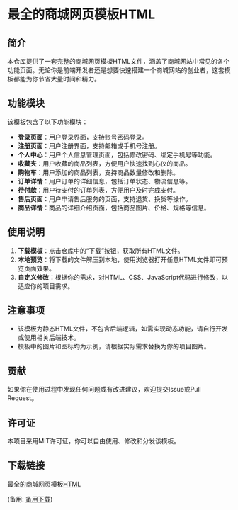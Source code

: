 # 最全的商城网页模板HTML

## 简介

本仓库提供了一套完整的商城网页模板HTML文件，涵盖了商城网站中常见的各个功能页面。无论你是前端开发者还是想要快速搭建一个商城网站的创业者，这套模板都能为你节省大量时间和精力。

## 功能模块

该模板包含了以下功能模块：

- **登录页面**：用户登录界面，支持账号密码登录。
- **注册页面**：用户注册界面，支持邮箱或手机号注册。
- **个人中心**：用户个人信息管理页面，包括修改密码、绑定手机号等功能。
- **收藏夹**：用户收藏的商品列表，方便用户快速找到心仪的商品。
- **购物车**：用户添加的商品列表，支持商品数量修改和删除。
- **订单详情**：用户订单的详细信息，包括订单状态、物流信息等。
- **待付款**：用户待支付的订单列表，方便用户及时完成支付。
- **售后页面**：用户申请售后服务的页面，支持退货、换货等操作。
- **商品详情**：商品的详细介绍页面，包括商品图片、价格、规格等信息。

## 使用说明

1. **下载模板**：点击仓库中的“下载”按钮，获取所有HTML文件。
2. **本地预览**：将下载的文件解压到本地，使用浏览器打开任意HTML文件即可预览页面效果。
3. **自定义修改**：根据你的需求，对HTML、CSS、JavaScript代码进行修改，以适应你的项目需求。

## 注意事项

- 该模板为静态HTML文件，不包含后端逻辑，如需实现动态功能，请自行开发或使用相关后端技术。
- 模板中的图片和图标均为示例，请根据实际需求替换为你的项目图片。

## 贡献

如果你在使用过程中发现任何问题或有改进建议，欢迎提交Issue或Pull Request。

## 许可证

本项目采用MIT许可证，你可以自由使用、修改和分发该模板。

## 下载链接
[最全的商城网页模板HTML](https://pan.quark.cn/s/80af703144a6) 

(备用: [备用下载](https://pan.baidu.com/s/1xL21nJYyN23OVSEonUKpig?pwd=b4ni))

